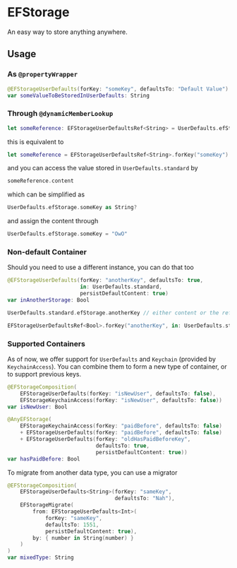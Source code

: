 # EFStorage

An easy way to store anything anywhere.

## Usage

### As `@propertyWrapper`

```swift
@EFStorageUserDefaults(forKey: "someKey", defaultsTo: "Default Value")
var someValueToBeStoredInUserDefaults: String
```

### Through `@dynamicMemberLookup`

```swift
let someReference: EFStorageUserDefaultsRef<String> = UserDefaults.efStorage.someKey
```

this is equivalent to

```swift
let someReference = EFStorageUserDefaultsRef<String>.forKey("someKey")
```

and you can access the value stored in `UserDefaults.standard` by

```swift
someReference.content
```

which can be simplified as 

```swift
UserDefaults.efStorage.someKey as String?
```

and assign the content through

```swift
UserDefaults.efStorage.someKey = "OwO"
```

### Non-default Container

Should you need to use a different instance, you can do that too

```swift
@EFStorageUserDefaults(forKey: "anotherKey", defaultsTo: true, 
                       in: UserDefaults.standard, 
                       persistDefaultContent: true)
var inAnotherStorage: Bool

UserDefaults.standard.efStorage.anotherKey // either content or the reference to it

EFStorageUserDefaultsRef<Bool>.forKey("anotherKey", in: UserDefaults.standard)
```

### Supported Containers

As of now, we offer support for `UserDefaults` and `Keychain` (provided by `KeychainAccess`). 
You can combine them to form a new type of container, or to support previous keys.

```swift
@EFStorageComposition(
    EFStorageUserDefaults(forKey: "isNewUser", defaultsTo: false),
    EFStorageKeychainAccess(forKey: "isNewUser", defaultsTo: false))
var isNewUser: Bool

@AnyEFStorage(
    EFStorageKeychainAccess(forKey: "paidBefore", defaultsTo: false)
    + EFStorageUserDefaults(forKey: "paidBefore", defaultsTo: false)
    + EFStorageUserDefaults(forKey: "oldHasPaidBeforeKey", 
                            defaultsTo: true,
                            persistDefaultContent: true))
var hasPaidBefore: Bool
```

To migrate from another data type, you can use a migrator

```swift
@EFStorageComposition(
    EFStorageUserDefaults<String>(forKey: "sameKey", 
                                  defaultsTo: "Nah"),
    EFStorageMigrate(
        from: EFStorageUserDefaults<Int>(
            forKey: "sameKey", 
            defaultsTo: 1551, 
            persistDefaultContent: true),
        by: { number in String(number) }
    )
)
var mixedType: String
```
